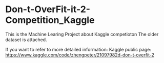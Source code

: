 # Don-t-OverFit-it-2-Competition_Kaggle
This is the Machine Learing Project about Kaggle competioton
The older dataset is attached.

If you want to refer to more detailed information:
Kaggle public page:
https://www.kaggle.com/code/zhengpeter/21097982d-don-t-overfit-2
